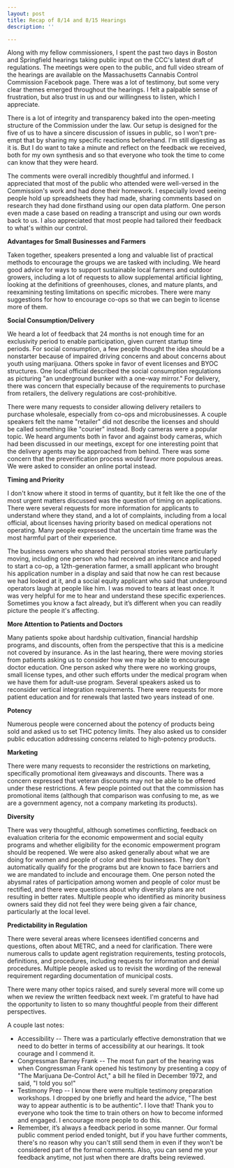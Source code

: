 ```yaml
---
layout: post
title: Recap of 8/14 and 8/15 Hearings
description: ''

---
```

Along with my fellow commissioners, I spent the past two days in  Boston and Springfield hearings taking public input on the CCC's latest draft of regulations. The meetings were open to the public, and full video stream of the hearings are available on the Massachusetts Cannabis Control Commission Facebook page. There was a lot of testimony, but some very clear themes emerged throughout the hearings. I felt a palpable sense of frustration, but also trust in us and our willingness to listen, which I appreciate.

There is a lot of integrity and transparency baked into the open-meeting structure of the Commission under the law. Our setup is designed for the five of us to have a sincere discussion of issues in public, so I won't pre-empt that by sharing my specific reactions beforehand. I'm still digesting as it is. But I do want to take a minute and reflect on the feedback we received, both for my own synthesis and so that everyone who took the time to come can know that they were heard.

The comments were overall incredibly thoughtful and informed. I appreciated that most of the public who attended were well-versed in the Commission's work and had done their homework. I especially loved seeing people hold up spreadsheets they had made, sharing comments based on research they had done firsthand using our open data platform. One person even made a case based on reading a transcript and using our own words back to us. I also appreciated that most people had tailored their feedback to what's within our control.

**Advantages for Small Businesses and Farmers**

Taken together, speakers presented a long and valuable list of practical methods to encourage the groups we are tasked with including. We heard good advice for ways to support sustainable local farmers and outdoor growers, including a lot of requests to allow supplemental artificial lighting, looking at the definitions of greenhouses, clones, and mature plants, and reexamining testing limitations on specific microbes. There were many suggestions for how to encourage co-ops so that we can begin to license more of them.

**Social Consumption/Delivery**

We heard a lot of feedback that 24 months is not enough time for an exclusivity period to enable participation, given current startup time periods. For social consumption, a few people thought the idea should be a nonstarter because of impaired driving concerns and about concerns about youth using marijuana. Others spoke in favor of event licenses and BYOC structures. One local official described the social consumption regulations as picturing "an underground bunker with a one-way mirror." For delivery, there was concern that especially because of the requirements to purchase from retailers, the delivery regulations are cost-prohibitive.

There were many requests to consider allowing delivery retailers to purchase wholesale, especially from co-ops and microbusinesses. A couple speakers felt the name "retailer" did not describe the licenses and should be called something like "courier" instead. Body cameras were a popular topic. We heard arguments both in favor and against body cameras, which had been discussed in our meetings, except for one interesting point that the delivery agents may be approached from behind. There was some concern that the preverification process would favor more populous areas. We were asked to consider an online portal instead.

**Timing and Priority**

I don't know where it stood in terms of quantity, but it felt like the one of the most urgent matters discussed was the question of timing on applications. There were several requests for more information for applicants to understand where they stand, and a lot of complaints, including from a local official, about licenses having priority based on medical operations not operating. Many people expressed that the uncertain time frame was the most harmful part of their experience.

The business owners who shared their personal stories were particularly moving, including one person who had received an inheritance and hoped to start a co-op, a 12th-generation farmer, a smalll applicant who brought his application number in a display and said that now he can rest because we had looked at it, and a social equity applicant who said that underground operators laugh at people like him. I was moved to tears at least once. It was very helpful for me to hear and understand these specific experiences. Sometimes you know a fact already, but it’s different when you can readily picture the people it's affecting.

**More Attention to Patients and Doctors**

Many patients spoke about hardship cultivation, financial hardship programs, and discounts, often from the perspective that this is a medicine not covered by insurance. As in the last hearing, there were moving stories from patients asking us to consider how we may be able to encourage doctor education. One person asked why there were no working groups, small license types, and other such efforts under the medical program when we have them for adult-use program. Several speakers asked us to reconsider vertical integration requirements. There were requests for more patient education and for renewals that lasted two years instead of one.

**Potency**

Numerous people were concerned about the potency of products being sold and asked us to set THC potency limits. They also asked us to consider public education addressing concerns related to high-potency products.

**Marketing**

There were many requests to reconsider the restrictions on marketing, specifically promotional item giveaways and discounts. There was a concern expressed that veteran discounts may not be able to be offered under these restrictions. A few people pointed out that the commission has promotional items (although that comparison was confusing to me, as we are a government agency, not a company marketing its products).

**Diversity**

There was very thoughtful, although sometimes conflicting, feedback on evaluation criteria for the economic empowerment and social equity programs and whether eligibility for the economic empowerment program should be reopened. We were also asked generally about what we are doing for women and people of color and their businesses. They don't automatically qualify for the programs but are known to face barriers and we are mandated to include and encourage them. One person noted the abysmal rates of participation among women and people of color must be rectified, and there were questions about why diversity plans are not resulting in better rates. Multiple people who identified as minority business owners said they did not feel they were being given a fair chance, particularly at the local level.

**Predictability in Regulation**

There were several areas where licensees identified concerns and questions, often about METRC, and a need for clarification. There were numerous calls to update agent registration requirements, testing protocols, definitions, and procedures, including requests for information and denial procedures. Multiple people asked us to revisit the wording of the renewal requirement regarding documentation of municipal costs.

There were many other topics raised, and surely several more will come up when we review the written feedback next week. I'm grateful to have had the opportunity to listen to so many thoughtful people from their different perspectives.

A couple last notes:

* Accessibility -- There was a particularly effective demonstration that we need to do better in terms of accessibility at our hearings. It took courage and I commend it.
* Congressman Barney Frank -- The most fun part of the hearing was when Congressman Frank opened his testimony by presenting a copy of "The Marijuana De-Control Act," a bill he filed in December 1972, and said, "I told you so!"
* Testimony Prep -- I know there were multiple testimony preparation workshops. I dropped by one briefly and heard the advice, "The best way to appear authentic is to be authentic". I love that! Thank you to everyone who took the time to train others on how to become informed and engaged. I encourage more people to do this.
* Remember, it’s always a feedback period in some manner. Our formal public comment period ended tonight, but if you have further comments, there's no reason why you can't still send them in even if they won't be considered part of the formal comments. Also, you can send me your feedback anytime, not just when there are drafts being reviewed.